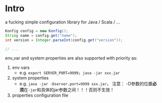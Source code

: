 # Intro

a fucking simple configuration library for Java / Scala / ...


```java
Konfig config = new Konfig();
String name = config.get("name");
int version = Integer.parseInt(config.get("version"));

// ...
```

env_var and system properties are also supported with priority as: 

1. env vars
    - e.g. `export SERVER_PORT=9999; java -jar xxx.jar`
2. system properties
    - e.g. `java -jar -Dserver.port=9999 xxx.jar`， 注意： -D参数的位置**必须**在`-jar`和具体的jar参数之间！！！否则不生效！
3. properties configuration file


